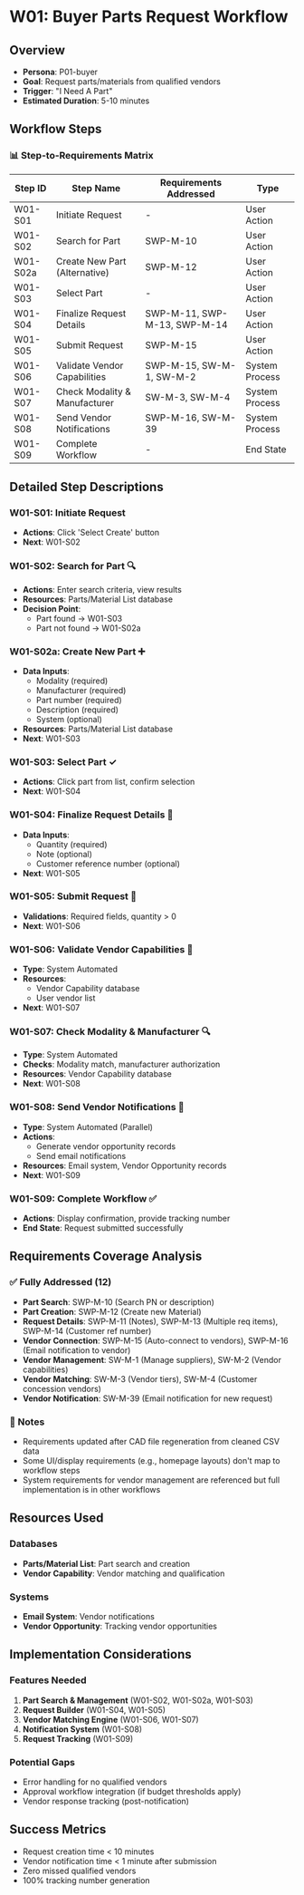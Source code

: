 # W01: Buyer Parts Request Workflow

## Overview
- **Persona**: P01-buyer
- **Goal**: Request parts/materials from qualified vendors
- **Trigger**: "I Need A Part"
- **Estimated Duration**: 5-10 minutes

## Workflow Steps

### 📊 Step-to-Requirements Matrix

| Step ID | Step Name | Requirements Addressed | Type |
|---------|-----------|----------------------|------|
| W01-S01 | Initiate Request | - | User Action |
| W01-S02 | Search for Part | SWP-M-10 | User Action |
| W01-S02a | Create New Part (Alternative) | SWP-M-12 | User Action |
| W01-S03 | Select Part | - | User Action |
| W01-S04 | Finalize Request Details | SWP-M-11, SWP-M-13, SWP-M-14 | User Action |
| W01-S05 | Submit Request | SWP-M-15 | User Action |
| W01-S06 | Validate Vendor Capabilities | SWP-M-15, SW-M-1, SW-M-2 | System Process |
| W01-S07 | Check Modality & Manufacturer | SW-M-3, SW-M-4 | System Process |
| W01-S08 | Send Vendor Notifications | SWP-M-16, SW-M-39 | System Process |
| W01-S09 | Complete Workflow | - | End State |

## Detailed Step Descriptions

### W01-S01: Initiate Request
- **Actions**: Click 'Select Create' button
- **Next**: W01-S02

### W01-S02: Search for Part 🔍
- **Actions**: Enter search criteria, view results
- **Resources**: Parts/Material List database
- **Decision Point**:
  - Part found → W01-S03
  - Part not found → W01-S02a

### W01-S02a: Create New Part ➕
- **Data Inputs**:
  - Modality (required)
  - Manufacturer (required)
  - Part number (required)
  - Description (required)
  - System (optional)
- **Resources**: Parts/Material List database
- **Next**: W01-S03

### W01-S03: Select Part ✓
- **Actions**: Click part from list, confirm selection
- **Next**: W01-S04

### W01-S04: Finalize Request Details 📝
- **Data Inputs**:
  - Quantity (required)
  - Note (optional)
  - Customer reference number (optional)
- **Next**: W01-S05

### W01-S05: Submit Request 🚀
- **Validations**: Required fields, quantity > 0
- **Next**: W01-S06

### W01-S06: Validate Vendor Capabilities 🔄
- **Type**: System Automated
- **Resources**:
  - Vendor Capability database
  - User vendor list
- **Next**: W01-S07

### W01-S07: Check Modality & Manufacturer 🔍
- **Type**: System Automated
- **Checks**: Modality match, manufacturer authorization
- **Resources**: Vendor Capability database
- **Next**: W01-S08

### W01-S08: Send Vendor Notifications 📧
- **Type**: System Automated (Parallel)
- **Actions**:
  - Generate vendor opportunity records
  - Send email notifications
- **Resources**: Email system, Vendor Opportunity records
- **Next**: W01-S09

### W01-S09: Complete Workflow ✅
- **Actions**: Display confirmation, provide tracking number
- **End State**: Request submitted successfully

## Requirements Coverage Analysis

### ✅ Fully Addressed (12)
- **Part Search**: SWP-M-10 (Search PN or description)
- **Part Creation**: SWP-M-12 (Create new Material)
- **Request Details**: SWP-M-11 (Notes), SWP-M-13 (Multiple req items), SWP-M-14 (Customer ref number)
- **Vendor Connection**: SWP-M-15 (Auto-connect to vendors), SWP-M-16 (Email notification to vendor)
- **Vendor Management**: SW-M-1 (Manage suppliers), SW-M-2 (Vendor capabilities)
- **Vendor Matching**: SW-M-3 (Vendor tiers), SW-M-4 (Customer concession vendors)
- **Vendor Notification**: SW-M-39 (Email notification for new request)

### 📝 Notes
- Requirements updated after CAD file regeneration from cleaned CSV data
- Some UI/display requirements (e.g., homepage layouts) don't map to workflow steps
- System requirements for vendor management are referenced but full implementation is in other workflows

## Resources Used

### Databases
- **Parts/Material List**: Part search and creation
- **Vendor Capability**: Vendor matching and qualification

### Systems
- **Email System**: Vendor notifications
- **Vendor Opportunity**: Tracking vendor opportunities

## Implementation Considerations

### Features Needed
1. **Part Search & Management** (W01-S02, W01-S02a, W01-S03)
2. **Request Builder** (W01-S04, W01-S05)
3. **Vendor Matching Engine** (W01-S06, W01-S07)
4. **Notification System** (W01-S08)
5. **Request Tracking** (W01-S09)

### Potential Gaps
- Error handling for no qualified vendors
- Approval workflow integration (if budget thresholds apply)
- Vendor response tracking (post-notification)

## Success Metrics
- Request creation time < 10 minutes
- Vendor notification time < 1 minute after submission
- Zero missed qualified vendors
- 100% tracking number generation